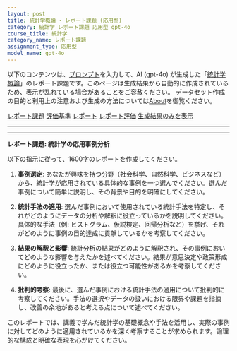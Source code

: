```yaml
---
layout: post
title: 統計学概論 - レポート課題 (応用型)
category: 統計学 レポート課題 応用型 gpt-4o
course_title: 統計学
category_name: レポート課題
assignment_type: 応用型
model_name: gpt-4o
---
```


以下のコンテンツは、[プロンプト](https://github.com/takedatoshiyuki/synthetic_assignments/tree/main/generated/統計学/gpt-4o/prompt_レポート課題-応用型.md)を入力して、AI (gpt-4o) が生成した「[統計学概論](/contents/統計学/)」のレポート課題です。このページは生成結果から自動的に作成されているため、表示が乱れている場合があることをご容赦ください。
データセット作成の目的と利用上の注意および生成の方法については[About](/About)を御覧ください。

[レポート課題](../レポート課題-応用型)
[評価基準](../評価基準-応用型)
[レポート](../レポート-応用型)
[レポート評価](../レポート評価-応用型)
[生成結果のみを表示](https://github.com/takedatoshiyuki/synthetic_assignments/tree/main/generated/統計学/gpt-4o/レポート課題-応用型.md)
  

***
***
  
**レポート課題: 統計学の応用事例分析**

以下の指示に従って、1600字のレポートを作成してください。

1. **事例選定**: あなたが興味を持つ分野（社会科学、自然科学、ビジネスなど）から、統計学が応用されている具体的な事例を一つ選んでください。選んだ事例について簡単に説明し、その背景や目的を明確にしてください。

2. **統計手法の適用**: 選んだ事例において使用されている統計手法を特定し、それがどのようにデータの分析や解釈に役立っているかを説明してください。具体的な手法（例: ヒストグラム、仮説検定、回帰分析など）を挙げ、それがどのように事例の目的達成に貢献しているかを考察してください。

3. **結果の解釈と影響**: 統計分析の結果がどのように解釈され、その事例においてどのような影響を与えたかを述べてください。結果が意思決定や政策形成にどのように役立ったか、または役立つ可能性があるかを考察してください。

4. **批判的考察**: 最後に、選んだ事例における統計手法の適用について批判的に考察してください。手法の選択やデータの扱いにおける限界や課題を指摘し、改善の余地があると考える点について述べてください。

このレポートでは、講義で学んだ統計学の基礎概念や手法を活用し、実際の事例に対してどのように適用されているかを深く考察することが求められます。論理的な構成と明確な表現を心がけてください。
